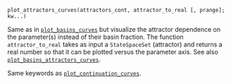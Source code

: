```
plot_attractors_curves(attractors_cont, attractor_to_real [, prange]; kw...)
```

Same as in [`plot_basins_curves`](@ref) but visualize the attractor dependence on the parameter(s) instead of their basin fraction. The function `attractor_to_real` takes as input a `StateSpaceSet` (attractor) and returns a real number so that it can be plotted versus the parameter axis. See also [`plot_basins_attractors_curves`](@ref).

Same keywords as [`plot_continuation_curves`](@ref).
